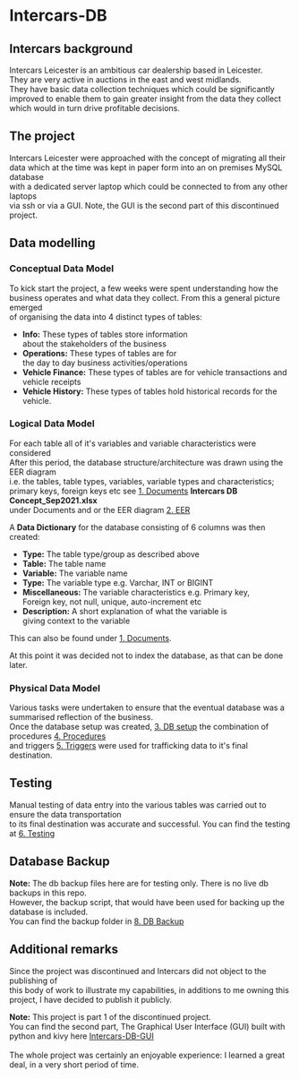 <h1>Intercars-DB</h1>

<h2>Intercars background</h2>

<p>
Intercars Leicester is an ambitious car dealership based in Leicester.<br>
They are very active in auctions in the east and west midlands.<br>
They have basic data collection techniques which could be significantly<br>
improved to enable them to gain greater insight from the data they collect<br>
which would in turn drive profitable decisions.
</p>

<h2>The project</h2>

<p>
Intercars Leicester were approached with the concept of migrating all their<br>
data which at the time was kept in paper form into an on premises MySQL database<br>
with a dedicated server laptop which could be connected to from any other laptops<br>
via ssh or via a GUI. Note, the GUI is the second part of this discontinued project.
</p>

<h2>Data modelling</h2>

<h3>Conceptual Data Model</h3>
<p>
To kick start the project, a few weeks were spent understanding how the<br>
business operates and what data they collect. From this a general picture emerged<br>
of organising the data into 4 distinct types of tables: <br>

<ul>
<li> <b>Info:</b> These types of tables store information<br>about the stakeholders of the business</li>
<li> <b>Operations:</b> These types of tables are for<br>the day to day business activities/operations</li>
<li> <b>Vehicle Finance:</b> These types of tables are for vehicle transactions and vehicle receipts</li>
<li> <b>Vehicle History:</b> These types of tables hold historical records for the vehicle.</li>
</ul>

</p>

<h3>Logical Data Model</h3>

<p>
For each table all of it's variables and variable characteristics were considered<br>
After this period, the database structure/architecture was drawn using the EER diagram<br>
i.e. the tables, table types, variables, variable types and characteristics;<br>
primary keys, foreign keys etc see <a href="https://github.com/ManunEbo/Intercars-DB/tree/master/1.%20Documents">1. Documents</a> <b>Intercars DB Concept_Sep2021.xlsx</b><br>
under Documents and or the EER diagram  <a href="https://github.com/ManunEbo/Intercars-DB/tree/master/2.%20EER">2. EER</a>

A <strong>Data Dictionary</strong> for the database consisting of 6 columns was then created:<br>

<ul>

<li> <strong>Type:</strong> The table type/group as described above</li>
<li> <strong>Table:</strong> The table name</li>
<li> <strong>Variable:</strong> The variable name</li>
<li> <strong>Type:</strong> The variable type e.g. Varchar, INT or BIGINT</li>
<li> <strong>Miscellaneous:</strong> The variable characteristics e.g. Primary key,<br>Foreign key, not null, unique, auto-increment etc</li>
<li> <strong>Description:</strong> A short explanation of what the variable is<br>giving context to the variable</li>

</ul>

This can also be found under <a href="https://github.com/ManunEbo/Intercars-DB/tree/master/1.%20Documents">1. Documents</a>.<br>

At this point it was decided not to index the database, as that can be done later.

</p>

<h3>Physical Data Model</h3>

<p>
Various tasks were undertaken to ensure that the eventual database was a summarised reflection of the business.<br>
Once the database setup was created, <a href="https://github.com/ManunEbo/Intercars-DB/tree/master/3. DB setup">3. DB setup</a>
the combination of procedures <a href="https://github.com/ManunEbo/Intercars-DB/tree/master/4.%20Procedures">4. Procedures</a><br>
 and triggers <a href="https://github.com/ManunEbo/Intercars-DB/tree/master/5.%20Triggers">5. Triggers</a>
were used for trafficking data to it's final destination.
</p>


<h2>Testing</h2>

<p>
Manual testing of data entry into the various tables was carried out to ensure the data transportation<br>
to its final destination was accurate and successful. You can find the testing at <a href="https://github.com/ManunEbo/Intercars-DB/tree/master/6.%20Testing">6. Testing</a>
</p>

<h2>Database Backup</h2>

<p>
<b>Note:</b> The db backup files here are for testing only. There is no live db backups in this repo.<br>
However, the backup script, that would have been used for backing up the database is included.<br>
You can find the backup folder in <a href="https://github.com/ManunEbo/Intercars-DB/tree/master/8.%20DB%20Backup">8. DB Backup</a>
</p>

<h2>Additional remarks</h2>
<p>
Since the project was discontinued and Intercars did not object to the publishing of<br>
this body of work to illustrate my capabilities, in additions to me owning this project,
I have decided to publish it publicly.

<b>Note:</b> This project is part 1 of the discontinued project.<br>
You can find the second part, The Graphical User Interface (GUI) built with python and kivy here <a href="https://github.com/ManunEbo/Intercars-DB-GUI">Intercars-DB-GUI</a>
<br><br>
The whole project was certainly an enjoyable experience: I learned a great deal, in a very short period of time.

</p>

